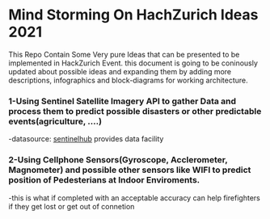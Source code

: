 # Mind Storming On HachZurich Ideas 2021
This Repo Contain Some Very pure Ideas that can be presented to be implemented in HackZurich Event.
this document is going to be coninously updated about possible ideas and expanding them by adding more descriptions, infographics and block-diagrams for working architecture.

### 1-Using Sentinel Satellite Imagery API to gather Data and process them to predict possible disasters or other predictable events(agriculture, ....)

-datasource: [sentinelhub](https://github.com/sentinel-hub/sentinelhub-py) provides data facility



### 2-Using Cellphone Sensors(Gyroscope, Acclerometer, Magnometer) and possible other sensors like WIFI to predict position of Pedesterians at Indoor Enviroments.
-this is what if completed with an acceptable accuracy can help firefighters if they get lost or get out of connetion
